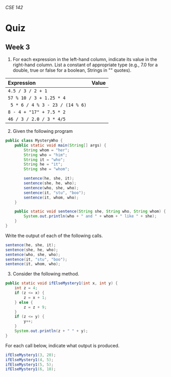 _CSE 142_
# Quiz
## Week 3

1. For each expression in the left-hand column, indicate its value in the right-hand column. List a constant of appropriate type (e.g., 7.0 for a double, true or false for a boolean, Strings in "" quotes).

  | __Expression__ | __Value__ |
  | :--- | :--- |
  | `4.5 / 3 / 2 + 1` | |
  | `57 % 10 / 3 + 1.25 * 4` | |	
  | ` 5 * 6 / 4 % 3 - 23 / (14 % 6)` | |	
  | `8 - 4 + "17" + 7.5 * 2` | |
  | `46 / 3 / 2.0 / 3 * 4/5` | |
  
2. Given the following program

  ```java
  public class MysteryWho {
      public static void main(String[] args) {
          String whom = "her";
          String who = "him";
          String it = "who";
          String he = "it";
          String she = "whom";

          sentence(he, she, it);
          sentence(she, he, who);
          sentence(who, she, who);
          sentence(it, "stu", "boo");
          sentence(it, whom, who);
      }

      public static void sentence(String she, String who, String whom) {
          System.out.println(who + " and " + whom + " like " + she);
      }
  }
  ```

  Write the output of each of the following calls.
  
  ```java
  sentence(he, she, it);	
  sentence(she, he, who);	
  sentence(who, she, who);	
  sentence(it, "stu", "boo");	
  sentence(it, whom, who);
  ```
3. Consider the following method.

  ```java
  public static void ifElseMystery1(int x, int y) {
      int z = 4;
      if (z <= x) { 
          z = x + 1; 
      } else { 
          z = z + 9; 
      } 
      if (z <= y) { 
          y++; 
      } 
      System.out.println(z + " " + y); 
  }
  ```

  For each call below, indicate what output is produced.

  ```java
  ifElseMystery1(3, 20);	
  ifElseMystery1(4, 5);	
  ifElseMystery1(5, 5);	
  ifElseMystery1(6, 10);
  ```
